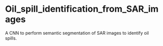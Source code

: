 # Oil_spill_identification_from_SAR_images
A CNN to perform semantic segmentation of SAR images to identify oil spills.
